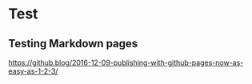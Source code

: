 # Test

## Testing Markdown pages

https://github.blog/2016-12-09-publishing-with-github-pages-now-as-easy-as-1-2-3/
